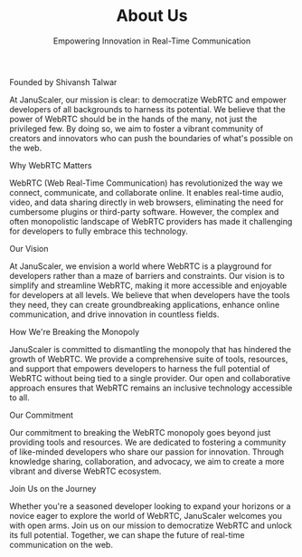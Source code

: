 <div class="bg-gray-100">
      <!-- Header Section -->
      <header class="bg-blue-500 text-white py-12">
        <div class="container mx-auto text-center">
          <h1 class="text-4xl font-semibold">About Us</h1>
          <p class="text-lg mt-4">Empowering Innovation in Real-Time Communication</p>
        </div>
      </header>
  
<!-- Founder Section -->
<section class="py-16 px-5">
<div class="container mx-auto">
    <div class="bg-white p-8 rounded-lg shadow-lg">
    <div class="text-2xl font-semibold mb-6">Founded by Shivansh Talwar</div>
    <p class="text-gray-700">
        At JanuScaler, our mission is clear: to democratize WebRTC and empower developers of all backgrounds to harness its potential. We believe that the power of WebRTC should be in the hands of the many, not just the privileged few. By doing so, we aim to foster a vibrant community of creators and innovators who can push the boundaries of what's possible on the web.
    </p>
    </div>
</div>
</section>

<!-- Why WebRTC Section -->
<section class="bg-gray-200 px-5 py-16">
<div class="container mx-auto">
    <div class="text-4xl font-semibold mb-6">Why WebRTC Matters</div>
    <p class="text-lg text-gray-700">
    WebRTC (Web Real-Time Communication) has revolutionized the way we connect, communicate, and collaborate online. It enables real-time audio, video, and data sharing directly in web browsers, eliminating the need for cumbersome plugins or third-party software. However, the complex and often monopolistic landscape of WebRTC providers has made it challenging for developers to fully embrace this technology.
    </p>
</div>
</section>

<!-- Our Vision Section -->
<section class="py-16 px-5">
<div class="container mx-auto">
    <div class="bg-white p-8 rounded-lg shadow-lg">
    <div class="text-4xl font-semibold mb-6">Our Vision</div>
    <p class="text-gray-700">
        At JanuScaler, we envision a world where WebRTC is a playground for developers rather than a maze of barriers and constraints. Our vision is to simplify and streamline WebRTC, making it more accessible and enjoyable for developers at all levels. We believe that when developers have the tools they need, they can create groundbreaking applications, enhance online communication, and drive innovation in countless fields.
    </p>
    </div>
</div>
</section>

<!-- How We're Breaking the Monopoly Section -->
<section class="bg-gray-200 py-16 px-5">
<div class="container mx-auto">
    <div class="text-4xl font-semibold mb-6">How We're Breaking the Monopoly</div>
    <p class="text-lg text-gray-700">
    JanuScaler is committed to dismantling the monopoly that has hindered the growth of WebRTC. We provide a comprehensive suite of tools, resources, and support that empowers developers to harness the full potential of WebRTC without being tied to a single provider. Our open and collaborative approach ensures that WebRTC remains an inclusive technology accessible to all.
    </p>
</div>
</section>

<!-- Our Commitment Section -->
<section class="py-16">
<div class="container mx-auto">
    <div class="bg-white p-8 rounded-lg shadow-lg">
    <div class="text-4xl font-semibold mb-6">Our Commitment</div>
    <p class="text-gray-700">
        Our commitment to breaking the WebRTC monopoly goes beyond just providing tools and resources. We are dedicated to fostering a community of like-minded developers who share our passion for innovation. Through knowledge sharing, collaboration, and advocacy, we aim to create a more vibrant and diverse WebRTC ecosystem.
    </p>
    </div>
</div>
</section>

<!-- Join Us on the Journey Section -->
<section class="bg-gray-200 py-16 px-5 ">
<div class="container mx-auto">
    <div class="text-4xl font-semibold mb-6">Join Us on the Journey</div>
    <p class="text-lg text-gray-700">
    Whether you're a seasoned developer looking to expand your horizons or a novice eager to explore the world of WebRTC, JanuScaler welcomes you with open arms. Join us on our mission to democratize WebRTC and unlock its full potential. Together, we can shape the future of real-time communication on the web.
    </p>
</div>
</section>
</div>